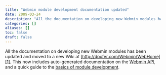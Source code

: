 ```yaml
---
title: "Webmin module development documentation updated"
date: 2009-03-24
description: "All the documentation on developing new Webmin modules has been updated and moved to a new Wiki..."
categories: []
aliases: []
toc: false
draft: false
---
```

All the documentation on developing new Webmin modules has been updated and moved to a new Wiki at [http://doxfer.com/Webmin/WebHome][1]. This now includes auto-generated documentation on the [Webmin API][2], and a quick guide to the [basics of module development][3].

  [1]: http://doxfer.com/Webmin/WebHome#Developer_Docs
  [2]: http://doxfer.com/Webmin/TheWebminAPI
  [3]: http://doxfer.com/Webmin/ModuleDevelopment
